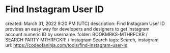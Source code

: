 # Find Instagram User ID

created: March 31, 2022 9:20 PM (UTC)
description: Find Instagram User ID provides an easy way for developers and designers to get Instagram account numeric ID by username.
folder: BOOKMRKS-MTHRFCKR / SEARCH PARTY MTHRFCKR! / Instagram Search
tags: Search, instagram
url: https://codeofaninja.com/tools/find-instagram-user-id